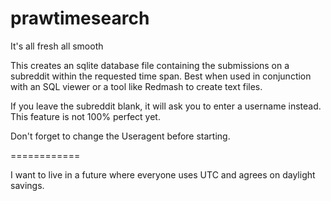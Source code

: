 prawtimesearch
=============

It's all fresh all smooth

This creates an sqlite database file containing the submissions on a subreddit within the requested time span. Best when used in conjunction with an SQL viewer or a tool like Redmash to create text files.

If you leave the subreddit blank, it will ask you to enter a username instead. This feature is not 100% perfect yet.

Don't forget to change the Useragent before starting.

============

I want to live in a future where everyone uses UTC and agrees on daylight savings.